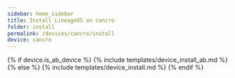 ```yaml
---
sidebar: home_sidebar
title: Install LineageOS on cancro
folder: install
permalink: /devices/cancro/install
device: cancro
---
```

{% if device.is_ab_device %}
{% include templates/device_install_ab.md %}
{% else %}
{% include templates/device_install.md %}
{% endif %}
